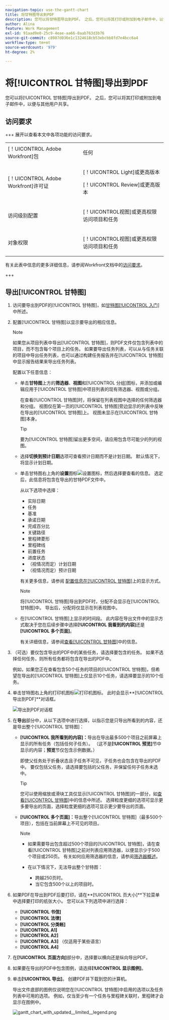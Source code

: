 ```yaml
---
navigation-topic: use-the-gantt-chart
title: 将甘特图导出到PDF
description: 您可以将甘特图导出到PDF。 之后，您可以将其打印或附加到电子邮件中，以便与其他用户共享。
author: Alina
feature: Work Management
exl-id: 91aad9e0-25c9-4eae-aa66-8aab763d3b76
source-git-commit: c8987d036e1c1324618cb53ebcbb8fd7e4bcc6a4
workflow-type: tm+mt
source-wordcount: '979'
ht-degree: 2%

---
```


# 将[!UICONTROL 甘特图]导出到PDF

<!--Audited: 08/2025-->

您可以将[!UICONTROL 甘特图]导出到PDF。 之后，您可以将其打印或附加到电子邮件中，以便与其他用户共享。

## 访问要求

+++ 展开以查看本文中各项功能的访问要求。 

<table style="table-layout:auto"> 
 <col> 
 <col> 
 <tbody> 
  <tr> 
   <td role="rowheader">[！UICONTROL Adobe Workfront]包</td> 
   <td> <p>任何</p> </td> 
  </tr> 
  <tr> 
   <td role="rowheader">[！UICONTROL Adobe Workfront]许可证</td> 
   <td> <p>[！UICONTROL Light]或更高版本</p>
   <p>[！UICONTROL Review]或更高版本</p> </td> 
  </tr> 
  <tr> 
   <td role="rowheader">访问级别配置</td> 
   <td> <p>[！UICONTROL视图]或更高权限访问项目和任务</p> </td> 
  </tr> 
  <tr> 
   <td role="rowheader">对象权限</td> 
   <td> <p>[！UICONTROL视图]或更高权限访问项目和任务</p> </td> 
  </tr> 
 </tbody> 
</table>

有关此表中信息的更多详细信息，请参阅Workfront文档中的[访问要求](/help/quicksilver/administration-and-setup/add-users/access-levels-and-object-permissions/access-level-requirements-in-documentation.md)。

+++

<!--Old:

<table style="table-layout:auto"> 
 <col> 
 <col> 
 <tbody> 
  <tr> 
   <td role="rowheader">[!UICONTROL Adobe Workfront] plan</td> 
   <td> <p>Any </p> </td> 
  </tr> 
  <tr> 
   <td role="rowheader">[!UICONTROL Adobe Workfront] license</td> 
   <td> <p>New:[!UICONTROL Light] or higher</p>
   <p>Current:[!UICONTROL Review] or higher</p> </td> 
  </tr> 
  <tr> 
   <td role="rowheader">Access level configurations</td> 
   <td> <p>[!UICONTROL View] or higher access to Projects and Tasks</p> </td> 
  </tr> 
  <tr> 
   <td role="rowheader">Object permissions</td> 
   <td> <p>[!UICONTROL View] or higher access to the project</p> </td> 
  </tr> 
 </tbody> 
</table>

-->

## 导出[!UICONTROL 甘特图]

1. 访问要导出到PDF的[!UICONTROL 甘特图]，如[甘特图[!UICONTROL 入门]](../../../manage-work/gantt-chart/use-the-gantt-chart/get-started-with-gantt.md)中所述。
1. 配置[!UICONTROL 甘特图]以显示要导出的相应信息。

   >[!NOTE]
   >
   >如果您从项目列表中导出[!UICONTROL 甘特图]，则PDF文件仅包含列表中的项目，而不包含每个项目上的任务。 如果要导出任务列表，可以从与任务关联的项目中导出任务列表，也可以通过构建任务报告并在[!UICONTROL 甘特图]中显示报告结果来导出任务列表。

   配置以下任意信息：

   * 单击&#x200B;**甘特图**&#x200B;上方的&#x200B;**筛选器**、**视图**&#x200B;和[!UICONTROL 分组]图标，并添加或编辑应用于[!UICONTROL 甘特图]中项目列表的现有筛选器、视图或分组。

     在查看[!UICONTROL 甘特图]时，将保留在列表视图中选择的任何筛选器和分组。 视图仅在第一页的[!UICONTROL 甘特图]旁边显示的列表中反映在导出的[!UICONTROL 甘特图]上。 视图未显示在[!UICONTROL 甘特图]本身。

     >[!TIP]
     >
     >要为[!UICONTROL 甘特图]留出更多空间，请应用包含尽可能少的列的视图。

   * 选择&#x200B;**切换到预计日期**&#x200B;选项可查看预计日期而不是计划日期。 默认情况下，将显示计划日期。

   * 单击甘特图右上角的&#x200B;**设置**&#x200B;图标![设置图标](assets/settings-icon.png)，然后选择要查看的信息。 选定后，此信息将包含在导出的甘特PDF文件中。

     从以下选项中选择：

      * 实际日期
      * 任务
      * 基准
      * 承诺日期
      * 完成百分比
      * 关键路径
      * 里程碑菱形
      * 里程碑线
      * 前置任务
      * 进度状态
      * （视情况而定）计划日期
      * （视情况而定）预计日期

     有关更多信息，请参阅   [配置信息在[!UICONTROL 甘特图]](../../../manage-work/gantt-chart/use-the-gantt-chart/configure-info-on-gantt-chart.md)上的显示方式。

     >[!NOTE]
     >
     > 将[!UICONTROL 甘特图]导出到PDF时，分配不会显示在[!UICONTROL 甘特图]中。 导出后，分配将仅显示在列表视图中。

   * 在[!UICONTROL 甘特图]上显示的时间段。 此内容在导出文件中的显示方式取决于您在后续步骤中选择&#x200B;**[!UICONTROL 我看到的内容]**&#x200B;还是&#x200B;**[!UICONTROL 多个页面]**。

     有关详细信息，请参阅[查看[!UICONTROL 甘特图]](../../../manage-work/gantt-chart/use-the-gantt-chart/view-info-in-gantt.md)中的信息。



1. （可选）要仅包含导出的PDF中的某些任务，请选择要包含的任务。 如果不选择任何任务，则所有任务都将包含在导出的PDF中。

   例如，如果您正在查看包含50个任务的项目的[!UICONTROL 甘特图]，但希望在导出的[!UICONTROL 甘特图]上仅显示10个任务，请选择要显示的10个任务。

1. 单击甘特图右上角的打印机图标![打印机图标](assets/printer-icon.png)。
此时会显示**[!UICONTROL 导出到PDF]**&#x200B;对话框。

   ![导出到PDF对话框](assets/exported-gantt-ui-350x225.png)

1. 在&#x200B;**导出**&#x200B;部分中，从以下选项中进行选择，以指示您是只导出所看到的内容，还是导出整个[!UICONTROL 甘特图]：

   * **[!UICONTROL 我所看到的内容]：**&#x200B;导出在导出最多500个项目之前屏幕上显示的所有任务（包括任何子任务）。 （这不是&#x200B;**[!UICONTROL 预览]**&#x200B;节中显示的内容；**预览**&#x200B;节仅包含示例数据。）

     即使父任务处于折叠状态且子任务不可见，子任务也会包含在导出的PDF中。 要仅包括父任务，请选择要包括的父任务，并保留任何子任务未选中。

     >[!TIP]
     >
     >您可以使用缩放或滑块工具仅显示[!UICONTROL 甘特图]的一部分，如[查看[!UICONTROL 甘特图]](../../../manage-work/gantt-chart/use-the-gantt-chart/view-info-in-gantt.md)中的信息中所述。 选择粒度更细的选项可显示更多要导出的页面，选择粒度更细的选项可显示更少要导出的页面。


   * **[!UICONTROL 多个页面]：**&#x200B;导出整个[!UICONTROL 甘特图]（最多500个项目），包括在当前屏幕上不可见的项目。

     >[!NOTE]
     >
     >* 如果需要导出包含超过500个项目的[!UICONTROL 甘特图]，请在查看[!UICONTROL 甘特图]之前对列表应用筛选器，以便显示少于500个项目或250页。 有关如何应用筛选器的信息，请参阅[筛选器概述](../../../reports-and-dashboards/reports/reporting-elements/filters-overview.md)。
     >
     >
     >* 在以下情况下，无法导出整个甘特图：
     >   
     >   * 跨越250页时。
     >   * 当它包含500个以上的项目时。


1. 如果PDF在导出到PDF后要打印，请在&#x200B;**[!UICONTROL 页大小]**下拉菜单中选择要打印的纸张大小。
您可以从下列选项中进行选择：

   * **[!UICONTROL 书信]**
   * **[!UICONTROL 法律]**
   * **[!UICONTROL 分类帐]**
   * **[!UICONTROL A1]**
   * **[!UICONTROL A2]**
   * **[!UICONTROL A3]** （仅适用于某些语言）
   * **[!UICONTROL A4]**
1. 在&#x200B;**[!UICONTROL 页面方向]**&#x200B;部分中，选择要以横向还是纵向导出PDF。
1. 如果要在导出的PDF中包含图例，请选择&#x200B;**[!UICONTROL 显示图例]**。
1. 单击&#x200B;**[!UICONTROL 导出]**。 创建PDF并下载到您的计算机。

   导出文件底部的图例仅说明您在[!UICONTROL 甘特图]中启用的选项以及任务列表中可用的选项。 例如，仅当至少有一个任务与里程碑关联时，里程碑才会显示在图例中。

   ![gantt_chart_with_updated__limited__legend.png](assets/gantt-chart-with-updated--limited--legend-350x271.png)
